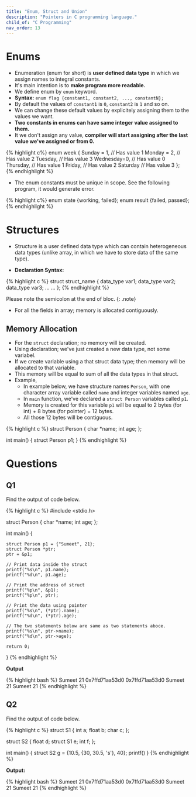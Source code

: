 ```yaml
---
title: "Enum, Struct and Union"
description: "Pointers in C programming language."
child_of: "C Programming"
nav_order: 13
---
```


# Enums

- Enumeration (enum for short) is **user defined data type** in which we assign names to integral constants.
- It's main intention is to **make program more readable.**
- We define enum by `enum` keyword.
- **Syntax:** `enum flag {constant1, constant2, ..., constantN};`
- By default the values of `constant1` is `0`, `constant2` is `1` and so on.
- We can change these default values by explicitely assigning them to the values we want.
- **Two constants in enums can have same integer value assigned to them.**
- It we don't assign any value, **compiler will start assigning after the last value we've assigned or from 0.**

{% highlight c%}
enum week {
    Sunday = 1,     // Has value 1
    Monday = 2,     // Has value 2
    Tuesday,        // Has value 3
    Wednesday=0,    // Has value 0
    Thursday,       // Has value 1
    Friday,         // Has value 2
    Saturday        // Has value 3
};   
{% endhighlight %}

- The enum constants must be unique in scope. See the following program, it would generate error.

{% highlight c%}
enum state  {working, failed}; 
enum result {failed, passed}; 
{% endhighlight %}

# Structures

- Structure is a user defined data type which can contain heterogeneous data types (unlike array, in which we have to store data of the same type).

- **Declaration Syntax:**

{% highlight c %}
struct struct_name {
    data_type var1;
    data_type var2;
    data_type var3;
    ...
    ...
};
{% endhighlight %}

Please note the semicolon at the end of bloc.
{: .note}

- For all the fields in array; memory is allocated contiguously.

## Memory Allocation

- For the `struct` declaration; no memory will be created.
- Using declaration; we've just created a new data type, not some variabel.
- If we create variable using a that struct data type; then memory will be allocated to that variable.
- This memory will be equal to sum of all the data types in that struct.
- Example,
    - In example below, we have structure names `Person`, with one character array variable called `name` and integer variables named `age`.
    - In `main` function, we've declared a `struct Person` variables called `p1`.
    - Memory is created for this variable `p1` will be equal to 2 bytes (for int) + 8 bytes (for pointer) = 12 bytes.
    - All those 12 bytes will be contiguous.

{% highlight c %}
struct Person {
    char *name;
    int age;
};

int main() {
    struct Person p1;
}
{% endhighlight %}

# Questions

## Q1

Find the output of code below.

{% highlight c %}
#include <stdio.h>

struct Person {
    char *name;
    int age;
};

int main() {
    
    struct Person p1 = {"Sumeet", 21};
    struct Person *ptr;
    ptr = &p1;
    
    // Print data inside the struct
    printf("%s\n", p1.name);
    printf("%d\n", p1.age);
    
    // Print the address of struct
    printf("%p\n", &p1);
    printf("%p\n", ptr);
    
    // Print the data using pointer
    printf("%s\n", (*ptr).name);
    printf("%d\n", (*ptr).age);
    
    // The two statements below are same as two statements aboce.
    printf("%s\n", ptr->name);
    printf("%d\n", ptr->age);
    
    return 0;
}
{% endhighlight %}

**Output**

{% highlight bash %}
Sumeet
21
0x7ffd71aa53d0
0x7ffd71aa53d0
Sumeet
21
Sumeet
21
{% endhighlight %}

## Q2

Find the output of code below.

{% highlight c %}
struct S1 {
    int a;
    float b;
    char c;
};

struct S2 {
    float d;
    struct S1 e;
    int f;
};

int main() {
    struct S2 g = {10.5, {30, 30.5, 's'}, 40};
    printf()
}
{% endhighlight %}

**Output:**

{% highlight bash %}
Sumeet
21
0x7ffd71aa53d0
0x7ffd71aa53d0
Sumeet
21
Sumeet
21
{% endhighlight %}
